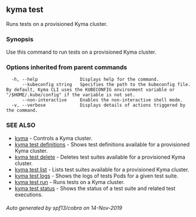 ## kyma test

Runs tests on a provisioned Kyma cluster.

### Synopsis

Use this command to run tests on a provisioned Kyma cluster.

### Options inherited from parent commands

```
  -h, --help                Displays help for the command.
      --kubeconfig string   Specifies the path to the kubeconfig file. By default, Kyma CLI uses the KUBECONFIG environment variable or "/$HOME/.kube/config" if the variable is not set.
      --non-interactive     Enables the non-interactive shell mode.
  -v, --verbose             Displays details of actions triggered by the command.
```

### SEE ALSO

* [kyma](kyma.md)	 - Controls a Kyma cluster.
* [kyma test definitions](kyma_test_definitions.md)	 - Shows test definitions available for a provisioned Kyma cluster.
* [kyma test delete](kyma_test_delete.md)	 - Deletes test suites available for a provisioned Kyma cluster.
* [kyma test list](kyma_test_list.md)	 - Lists test suites available for a provisioned Kyma cluster.
* [kyma test logs](kyma_test_logs.md)	 - Shows the logs of tests Pods for a given test suite.
* [kyma test run](kyma_test_run.md)	 - Runs tests on a Kyma cluster.
* [kyma test status](kyma_test_status.md)	 - Shows the status of a test suite and related test executions.

###### Auto generated by spf13/cobra on 14-Nov-2019
